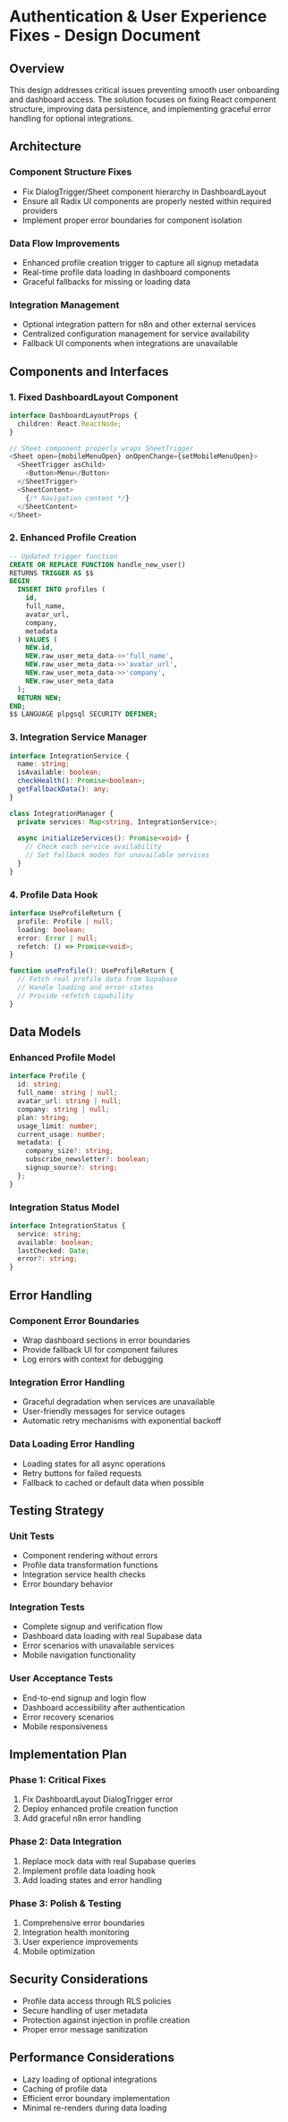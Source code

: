 # Authentication & User Experience Fixes - Design Document

## Overview

This design addresses critical issues preventing smooth user onboarding and dashboard access. The solution focuses on fixing React component structure, improving data persistence, and implementing graceful error handling for optional integrations.

## Architecture

### Component Structure Fixes
- Fix DialogTrigger/Sheet component hierarchy in DashboardLayout
- Ensure all Radix UI components are properly nested within required providers
- Implement proper error boundaries for component isolation

### Data Flow Improvements
- Enhanced profile creation trigger to capture all signup metadata
- Real-time profile data loading in dashboard components
- Graceful fallbacks for missing or loading data

### Integration Management
- Optional integration pattern for n8n and other external services
- Centralized configuration management for service availability
- Fallback UI components when integrations are unavailable

## Components and Interfaces

### 1. Fixed DashboardLayout Component
```typescript
interface DashboardLayoutProps {
  children: React.ReactNode;
}

// Sheet component properly wraps SheetTrigger
<Sheet open={mobileMenuOpen} onOpenChange={setMobileMenuOpen}>
  <SheetTrigger asChild>
    <Button>Menu</Button>
  </SheetTrigger>
  <SheetContent>
    {/* Navigation content */}
  </SheetContent>
</Sheet>
```

### 2. Enhanced Profile Creation
```sql
-- Updated trigger function
CREATE OR REPLACE FUNCTION handle_new_user()
RETURNS TRIGGER AS $$
BEGIN
  INSERT INTO profiles (
    id, 
    full_name, 
    avatar_url, 
    company,
    metadata
  ) VALUES (
    NEW.id,
    NEW.raw_user_meta_data->>'full_name',
    NEW.raw_user_meta_data->>'avatar_url',
    NEW.raw_user_meta_data->>'company',
    NEW.raw_user_meta_data
  );
  RETURN NEW;
END;
$$ LANGUAGE plpgsql SECURITY DEFINER;
```

### 3. Integration Service Manager
```typescript
interface IntegrationService {
  name: string;
  isAvailable: boolean;
  checkHealth(): Promise<boolean>;
  getFallbackData(): any;
}

class IntegrationManager {
  private services: Map<string, IntegrationService>;
  
  async initializeServices(): Promise<void> {
    // Check each service availability
    // Set fallback modes for unavailable services
  }
}
```

### 4. Profile Data Hook
```typescript
interface UseProfileReturn {
  profile: Profile | null;
  loading: boolean;
  error: Error | null;
  refetch: () => Promise<void>;
}

function useProfile(): UseProfileReturn {
  // Fetch real profile data from Supabase
  // Handle loading and error states
  // Provide refetch capability
}
```

## Data Models

### Enhanced Profile Model
```typescript
interface Profile {
  id: string;
  full_name: string | null;
  avatar_url: string | null;
  company: string | null;
  plan: string;
  usage_limit: number;
  current_usage: number;
  metadata: {
    company_size?: string;
    subscribe_newsletter?: boolean;
    signup_source?: string;
  };
}
```

### Integration Status Model
```typescript
interface IntegrationStatus {
  service: string;
  available: boolean;
  lastChecked: Date;
  error?: string;
}
```

## Error Handling

### Component Error Boundaries
- Wrap dashboard sections in error boundaries
- Provide fallback UI for component failures
- Log errors with context for debugging

### Integration Error Handling
- Graceful degradation when services are unavailable
- User-friendly messages for service outages
- Automatic retry mechanisms with exponential backoff

### Data Loading Error Handling
- Loading states for all async operations
- Retry buttons for failed requests
- Fallback to cached or default data when possible

## Testing Strategy

### Unit Tests
- Component rendering without errors
- Profile data transformation functions
- Integration service health checks
- Error boundary behavior

### Integration Tests
- Complete signup and verification flow
- Dashboard data loading with real Supabase data
- Error scenarios with unavailable services
- Mobile navigation functionality

### User Acceptance Tests
- End-to-end signup and login flow
- Dashboard accessibility after authentication
- Error recovery scenarios
- Mobile responsiveness

## Implementation Plan

### Phase 1: Critical Fixes
1. Fix DashboardLayout DialogTrigger error
2. Deploy enhanced profile creation function
3. Add graceful n8n error handling

### Phase 2: Data Integration
1. Replace mock data with real Supabase queries
2. Implement profile data loading hook
3. Add loading states and error handling

### Phase 3: Polish & Testing
1. Comprehensive error boundaries
2. Integration health monitoring
3. User experience improvements
4. Mobile optimization

## Security Considerations

- Profile data access through RLS policies
- Secure handling of user metadata
- Protection against injection in profile creation
- Proper error message sanitization

## Performance Considerations

- Lazy loading of optional integrations
- Caching of profile data
- Efficient error boundary implementation
- Minimal re-renders during data loading
